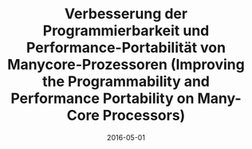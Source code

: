 ---
title: "Verbesserung der Programmierbarkeit und Performance-Portabilität von Manycore-Prozessoren (Improving the Programmability and Performance Portability on Many-Core Processors)"
collection: publications
date: 2016-05-01
authors: "Michel Steuwer"
venue: "Ausgezeichnete Informatikdissertationen (Distinguished Disserations in Informatics) 2015"
venue-url: "https://subs.emis.de/LNI/Dissertation/Dissertation16/article11.html"
proceedings: "Ausgezeichnete Informatikdissertationen (Distinguished Disserations in Informatics) 2015"
paperurl: '/files/publications/2016/GIDIS-2015.pdf'
dblp: 'conf/gi/Steuwer15'
google-scholar-url: "https://scholar.google.co.uk/citations?view_op=view_citation&hl=en&user=XdXJRZEAAAAJ&cstart=20&citation_for_view=XdXJRZEAAAAJ:_kc_bZDykSQC"
projects: ['SkelCL', 'Lift']
---